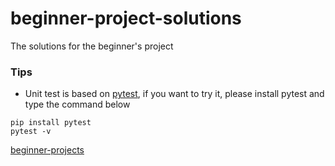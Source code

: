 # beginner-project-solutions
The solutions for the beginner's project

### Tips
* Unit test is based on [pytest](https://docs.pytest.org/en/latest/), if you want to try it, please install pytest and type the command below
```
pip install pytest
pytest -v
``` 

[beginner-projects](https://github.com/jorgegonzalez/beginner-projects)
